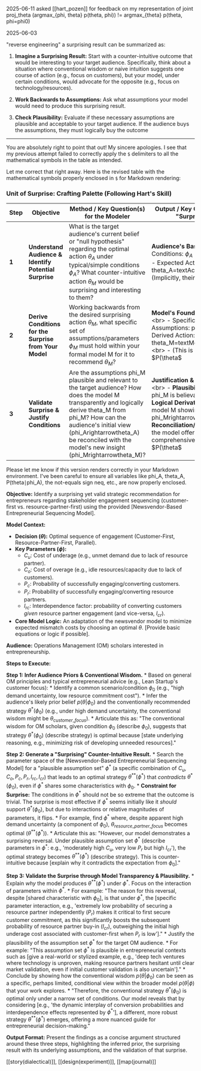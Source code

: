 2025-06-11
asked [[hart_pozen]] for feedback on my representation of joint proj_theta (argmax_{phi, theta} p(theta, phi)) != argmax_{theta} p(theta, phi=phi0)

2025-06-03

"reverse engineering" a surprising result can be summarized as:

1. **Imagine a Surprising Result:** Start with a counter-intuitive outcome that would be interesting to your target audience. Specifically, think about a situation where conventional wisdom or naive intuition suggests one course of action (e.g., focus on customers), but your model, under certain conditions, would advocate for the opposite (e.g., focus on technology/resources).
    
2. **Work Backwards to Assumptions:** Ask what assumptions your model would need to produce this surprising result.
    
3. **Check Plausibility:** Evaluate if these necessary assumptions are plausible and acceptable to your target audience. If the audience buys the assumptions, they must logically buy the outcome
----
You are absolutely right to point that out! My sincere apologies. I see that my previous attempt failed to correctly apply the `$` delimiters to all the mathematical symbols in the table as intended.

Let me correct that right away. Here is the revised table with the mathematical symbols properly enclosed in `$` for Markdown rendering:

### Unit of Surprise: Crafting Palette (Following Hart's Skill)

| **Step** | **Objective**                                          | **Method / Key Question(s) for the Modeler**                                                                                                                                                                                                                                           | **Output / Key Components of the "Surprise Palette"**                                                                                                                                                                                                                                                                              |
| -------- | ------------------------------------------------------ | -------------------------------------------------------------------------------------------------------------------------------------------------------------------------------------------------------------------------------------------------------------------------------------- | ---------------------------------------------------------------------------------------------------------------------------------------------------------------------------------------------------------------------------------------------------------------------------------------------------------------------------------- |
| **1**    | **Understand Audience & Identify Potential Surprise**  | What is the target audience's current belief or "null hypothesis" regarding the optimal action $\theta_A$ under typical/simple conditions $\phi_A$? What counter-intuitive action $\theta_M$ would be surprising and interesting to them?                                              | **Audience's Baseline:** Assumed Conditions: $\phi_A$<br>- Expected Action: theta_A=textAction(phi_A) &lt;br> - (Implicitly, their $P(\\theta\$                                                                                                                                                                                    |
| **2**    | **Derive Conditions for the Surprise from Your Model** | Working backwards from the desired surprising action $\theta_M$, what specific set of assumptions/parameters $\phi_M$ must hold within your formal model M for it to recommend $\theta_M$?                                                                                             | **Model's Foundation for Surprise:** &lt;br> - Specific Model Assumptions: phi_M &lt;br> - Model-Derived Action: theta_M=textModelAction(M,phi_M) &lt;br> - (This is where your model's $P(\\theta\$                                                                                                                               |
| **3**    | **Validate Surprise & Justify Conditions**             | Are the assumptions phi_M plausible and relevant to the target audience? How does the model M transparently and logically derive theta_M from phi_M? How can the audience's initial view (phi_Arightarrowtheta_A) be reconciled with the model's new insight (phi_Mrightarrowtheta_M)? | **Justification & Palette Assembly:** &lt;br> - **Plausibility Argument:** Why phi_M is believable/relevant. &lt;br> - <br>**Logical Derivation:** Explanation of model M showing phi_Mrightarrowtheta_M. &lt;br> - **Reconciliation/Insight:** Show how the model offers a more nuanced or comprehensive view (e.g., $P(\\theta\$ |

Please let me know if this version renders correctly in your Markdown environment. I've been careful to ensure all variables like phi_A, theta_A, P(theta∣phi_A), the not-equals sign neq, etc., are now properly enclosed.

**Objective:** Identify a surprising yet valid strategic recommendation for entrepreneurs regarding stakeholder engagement sequencing (customer-first vs. resource-partner-first) using the provided [Newsvendor-Based Entrepreneurial Sequencing Model].

**Model Context:**
* **Decision ($\theta$):** Optimal sequence of engagement (Customer-First, Resource-Partner-First, Parallel).
* **Key Parameters ($\phi$):**
    * $C_u$: Cost of underage (e.g., unmet demand due to lack of resource partner).
    * $C_o$: Cost of overage (e.g., idle resources/capacity due to lack of customers).
    * $P_c$: Probability of successfully engaging/converting customers.
    * $P_r$: Probability of successfully engaging/converting resource partners.
    * $I_{rc}$: Interdependence factor: probability of converting customers *given* resource partner engagement (and vice-versa, $I_{cr}$).
* **Core Model Logic:** An adaptation of the newsvendor model to minimize expected mismatch costs by choosing an optimal $\theta$. [Provide basic equations or logic if possible].

**Audience:** Operations Management (OM) scholars interested in entrepreneurship.

**Steps to Execute:**

**Step 1: Infer Audience Priors & Conventional Wisdom.**
    * Based on general OM principles and typical entrepreneurial advice (e.g., Lean Startup's customer focus):
        * Identify a common scenario/condition $\phi_0$ (e.g., "high demand uncertainty, low resource commitment cost").
        * Infer the audience's likely prior belief $p(\theta | \phi_0)$ and the conventionally recommended strategy $\theta^*(\phi_0)$ (e.g., under high demand uncertainty, the conventional wisdom might be $\theta_{customer\_focus}$).
        * Articulate this as: "The conventional wisdom for OM scholars, given condition $\phi_0$ (describe $\phi_0$), suggests that strategy $\theta^*(\phi_0)$ (describe strategy) is optimal because [state underlying reasoning, e.g., minimizing risk of developing unneeded resources]."

**Step 2: Generate a "Surprising" Counter-Intuitive Result.**
    * Search the parameter space of the [Newsvendor-Based Entrepreneurial Sequencing Model] for a "plausible assumption set" $\phi^*$ (a specific combination of $C_u, C_o, P_c, P_r, I_{rc}, I_{cr}$) that leads to an optimal strategy $\theta^{**}(\phi^*)$ that *contradicts* $\theta^*(\phi_0)$, even if $\phi^*$ shares some characteristics with $\phi_0$.
    * **Constraint for Surprise:** The conditions in $\phi^*$ should not be so extreme that the outcome is trivial. The surprise is most effective if $\phi^*$ seems initially like it *should* support $\theta^*(\phi_0)$, but due to interactions or relative magnitudes of parameters, it flips.
        * For example, find $\phi^*$ where, despite apparent high demand uncertainty (a component of $\phi_0$), $\theta_{resource\_partner\_focus}$ becomes optimal ($\theta^{**}(\phi^*)$).
    * Articulate this as: "However, our model demonstrates a surprising reversal. Under plausible assumption set $\phi^*$ (describe parameters in $\phi^*$: e.g., 'moderately high $C_u$, very low $P_r$ but high $I_{cr}$'), the optimal strategy becomes $\theta^{**}(\phi^*)$ (describe strategy). This is counter-intuitive because [explain why it contradicts the expectation from $\phi_0$]."

**Step 3: Validate the Surprise through Model Transparency & Plausibility.**
    * Explain *why* the model produces $\theta^{**}(\phi^*)$ under $\phi^*$. Focus on the interaction of parameters within $\phi^*$.
        * For example: "The reason for this reversal, despite [shared characteristic with $\phi_0$], is that under $\phi^*$, the [specific parameter interaction, e.g., 'extremely low probability of securing a resource partner independently ($P_r$) makes it critical to first secure customer commitment, as this significantly boosts the subsequent probability of resource partner buy-in ($I_{cr}$), outweighing the initial high underage cost associated with customer-first when $P_r$ is low']."
    * Justify the plausibility of the assumption set $\phi^*$ for the target OM audience.
        * For example: "This assumption set $\phi^*$ is plausible in entrepreneurial contexts such as [give a real-world or stylized example, e.g., 'deep tech ventures where technology is unproven, making resource partners hesitant until clear market validation, even if initial customer validation is also uncertain']."
    * Conclude by showing how the conventional wisdom $p(\theta | \phi_0)$ can be seen as a specific, perhaps limited, conditional view within the broader model $p(\theta | \phi)$ that your work explores.
        * "Therefore, the conventional strategy $\theta^*(\phi_0)$ is optimal only under a narrow set of conditions. Our model reveals that by considering [e.g., 'the dynamic interplay of conversion probabilities and interdependence effects represented by $\phi^*$'], a different, more robust strategy $\theta^{**}(\phi^*)$ emerges, offering a more nuanced guide for entrepreneurial decision-making."

**Output Format:**
Present the findings as a concise argument structured around these three steps, highlighting the inferred prior, the surprising result with its underlying assumptions, and the validation of that surprise.


[[story(dialectical)]], [[design(experiment)]], [[map(journal)]]